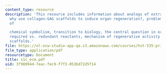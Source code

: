 ```yaml
---
content_type: resource
description: 'This resource includes information about analogs of extracellular matrix,
  why use collagen-GAG scaffolds to induce organ regeneration?, problems and advantages
  of

  chemical symbolism, transition to biology, the central question in organ synthesis,
  required vs. redundant reactants, mechanism of regenerative activity of collagen-GAG
  scaffolds.'
file: https://ol-ocw-studio-app-qa.s3.amazonaws.com/courses/hst-535-principles-and-practice-of-tissue-engineering-fall-2004/3f9809447eacfec9f7f3053bd72d5f14_s1c_ecm.pdf
file_type: application/pdf
resourcetype: Document
title: s1c_ecm.pdf
uid: 3f980944-7eac-fec9-f7f3-053bd72d5f14
---
```

